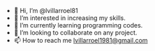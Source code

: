 - 👋 Hi, I’m @lvillarroel81
- 👀 I’m interested in increasing my skills.
- 🌱 I’m currently learning programming codes.
- 💞️ I’m looking to collaborate on any project.
- 📫 How to reach me lvillarroel1981@gmail.com

<!---
lvillarroel81/lvillarroel81 is a ✨ special ✨ repository because its `README.md` (this file) appears on your GitHub profile.
You can click the Preview link to take a look at your changes.
--->
